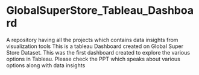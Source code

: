 # GlobalSuperStore_Tableau_Dashboard
A repository having all the projects which contains data insights from visualization tools
This is a tableau Dashboard created on Global Super Store Dataset. This was the first dashboard created to explore the various options in Tableau. 
Please check the PPT which speaks about various options along with data insights
